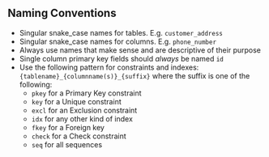 ## Naming Conventions

* Singular snake_case names for tables. E.g. `customer_address`
* Singular snake_case names for columns. E.g. `phone_number`
* Always use names that make sense and are descriptive of their purpose
* Single column primary key fields should *always* be named `id`
* Use the following pattern for constraints and indexes: `{tablename}_{columnname(s)}_{suffix}` where the suffix is one of the following:
  * `pkey` for a Primary Key constraint
  * `key` for a Unique constraint
  * `excl` for an Exclusion constraint
  * `idx` for any other kind of index
  * `fkey` for a Foreign key
  * `check` for a Check constraint
  * `seq` for all sequences
